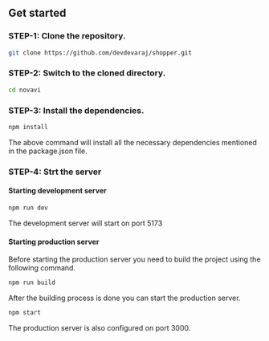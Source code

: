 ## Get started

### STEP-1: Clone the repository.
```bash
git clone https://github.com/devdevaraj/shopper.git
```
### STEP-2: Switch to the cloned directory.
```bash
cd novavi
```
### STEP-3: Install the dependencies.
```bash
npm install
```
The above command will install all the necessary dependencies mentioned in the package.json file.

### STEP-4: Strt the server
   #### Starting development server
   ```bash
   npm run dev
   ```
   The development server will start on port 5173
   #### Starting production server
   Before starting the production server you need to build the project using the following command.
   ```bash
   npm run build
   ```
   After the building process is done you can start the production server.
   ```bash
   npm start
   ```
   The production server is also configured on port 3000.
